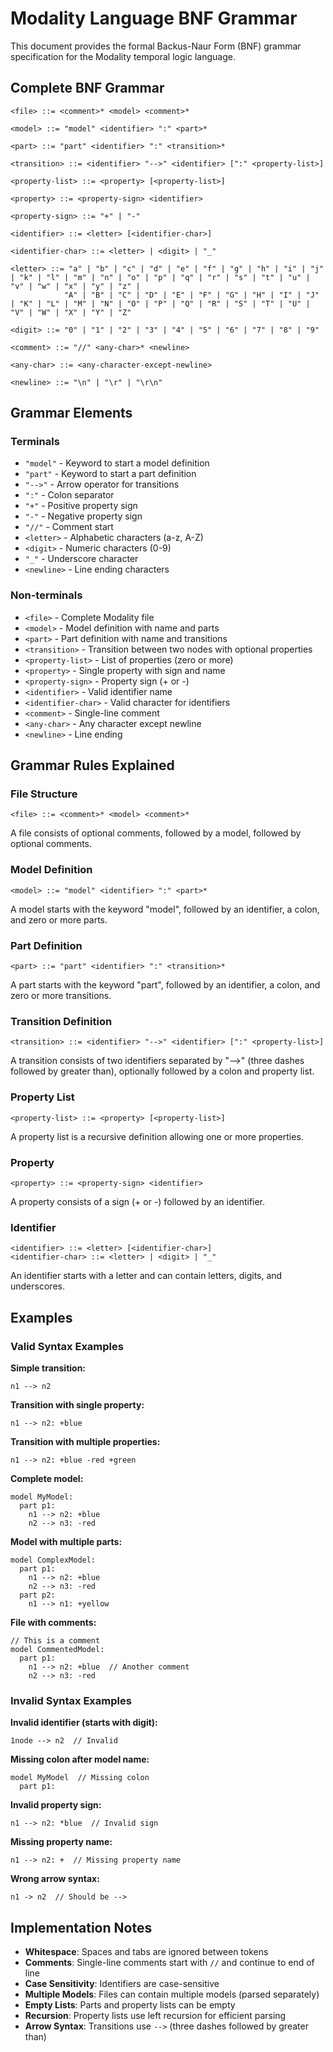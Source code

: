 # Modality Language BNF Grammar

This document provides the formal Backus-Naur Form (BNF) grammar specification for the Modality temporal logic language.

## Complete BNF Grammar

```
<file> ::= <comment>* <model> <comment>*

<model> ::= "model" <identifier> ":" <part>*

<part> ::= "part" <identifier> ":" <transition>*

<transition> ::= <identifier> "-->" <identifier> [":" <property-list>]

<property-list> ::= <property> [<property-list>]

<property> ::= <property-sign> <identifier>

<property-sign> ::= "+" | "-"

<identifier> ::= <letter> [<identifier-char>]

<identifier-char> ::= <letter> | <digit> | "_"

<letter> ::= "a" | "b" | "c" | "d" | "e" | "f" | "g" | "h" | "i" | "j" | "k" | "l" | "m" | "n" | "o" | "p" | "q" | "r" | "s" | "t" | "u" | "v" | "w" | "x" | "y" | "z" |
            "A" | "B" | "C" | "D" | "E" | "F" | "G" | "H" | "I" | "J" | "K" | "L" | "M" | "N" | "O" | "P" | "Q" | "R" | "S" | "T" | "U" | "V" | "W" | "X" | "Y" | "Z"

<digit> ::= "0" | "1" | "2" | "3" | "4" | "5" | "6" | "7" | "8" | "9"

<comment> ::= "//" <any-char>* <newline>

<any-char> ::= <any-character-except-newline>

<newline> ::= "\n" | "\r" | "\r\n"
```

## Grammar Elements

### Terminals
- `"model"` - Keyword to start a model definition
- `"part"` - Keyword to start a part definition  
- `"-->"` - Arrow operator for transitions
- `":"` - Colon separator
- `"+"` - Positive property sign
- `"-"` - Negative property sign
- `"//"` - Comment start
- `<letter>` - Alphabetic characters (a-z, A-Z)
- `<digit>` - Numeric characters (0-9)
- `"_"` - Underscore character
- `<newline>` - Line ending characters

### Non-terminals
- `<file>` - Complete Modality file
- `<model>` - Model definition with name and parts
- `<part>` - Part definition with name and transitions
- `<transition>` - Transition between two nodes with optional properties
- `<property-list>` - List of properties (zero or more)
- `<property>` - Single property with sign and name
- `<property-sign>` - Property sign (+ or -)
- `<identifier>` - Valid identifier name
- `<identifier-char>` - Valid character for identifiers
- `<comment>` - Single-line comment
- `<any-char>` - Any character except newline
- `<newline>` - Line ending

## Grammar Rules Explained

### File Structure
```
<file> ::= <comment>* <model> <comment>*
```
A file consists of optional comments, followed by a model, followed by optional comments.

### Model Definition
```
<model> ::= "model" <identifier> ":" <part>*
```
A model starts with the keyword "model", followed by an identifier, a colon, and zero or more parts.

### Part Definition
```
<part> ::= "part" <identifier> ":" <transition>*
```
A part starts with the keyword "part", followed by an identifier, a colon, and zero or more transitions.

### Transition Definition
```
<transition> ::= <identifier> "-->" <identifier> [":" <property-list>]
```
A transition consists of two identifiers separated by "-->" (three dashes followed by greater than), optionally followed by a colon and property list.

### Property List
```
<property-list> ::= <property> [<property-list>]
```
A property list is a recursive definition allowing one or more properties.

### Property
```
<property> ::= <property-sign> <identifier>
```
A property consists of a sign (+ or -) followed by an identifier.

### Identifier
```
<identifier> ::= <letter> [<identifier-char>]
<identifier-char> ::= <letter> | <digit> | "_"
```
An identifier starts with a letter and can contain letters, digits, and underscores.

## Examples

### Valid Syntax Examples

**Simple transition:**
```
n1 --> n2
```

**Transition with single property:**
```
n1 --> n2: +blue
```

**Transition with multiple properties:**
```
n1 --> n2: +blue -red +green
```

**Complete model:**
```
model MyModel:
  part p1:
    n1 --> n2: +blue
    n2 --> n3: -red
```

**Model with multiple parts:**
```
model ComplexModel:
  part p1:
    n1 --> n2: +blue
    n2 --> n3: -red
  part p2:
    n1 --> n1: +yellow
```

**File with comments:**
```
// This is a comment
model CommentedModel:
  part p1:
    n1 --> n2: +blue  // Another comment
    n2 --> n3: -red
```

### Invalid Syntax Examples

**Invalid identifier (starts with digit):**
```
1node --> n2  // Invalid
```

**Missing colon after model name:**
```
model MyModel  // Missing colon
  part p1:
```

**Invalid property sign:**
```
n1 --> n2: *blue  // Invalid sign
```

**Missing property name:**
```
n1 --> n2: +  // Missing property name
```

**Wrong arrow syntax:**
```
n1 -> n2  // Should be -->
```

## Implementation Notes

- **Whitespace**: Spaces and tabs are ignored between tokens
- **Comments**: Single-line comments start with `//` and continue to end of line
- **Case Sensitivity**: Identifiers are case-sensitive
- **Multiple Models**: Files can contain multiple models (parsed separately)
- **Empty Lists**: Parts and property lists can be empty
- **Recursion**: Property lists use left recursion for efficient parsing
- **Arrow Syntax**: Transitions use `-->` (three dashes followed by greater than) 